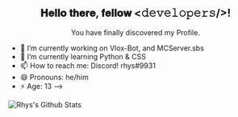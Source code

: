 <div align="center">
<h2> 𝐇𝐞𝐥𝐥𝐨 𝐭𝐡𝐞𝐫𝐞, 𝐟𝐞𝐥𝐥𝐨𝐰 <𝚍𝚎𝚟𝚎𝚕𝚘𝚙𝚎𝚛𝚜/>! 
</div>

<div align="center" width="50">



</div>

<div align="center">

You have finally discovered my Profile.<br>



</div>

<div align="center">



</div>
  
- 🔭 I’m currently working on Vlox-Bot, and MCServer.sbs
- 🌱 I’m currently learning Python & CSS
- 📫 How to reach me: Discord! rhys#9931
- 😄 Pronouns: he/him
- ⚡ Age: 13
-->
  
  
<img align="center" src="https://github-readme-stats.vercel.app/api?username=rhysfr&include_all_commits=true&count_private=true&show_icons=true&line_height=20&title_color=7A7ADB&icon_color=2234AE&text_color=D3D3D3&bg_color=0,000000,130F40" alt="Rhys's Github Stats">


